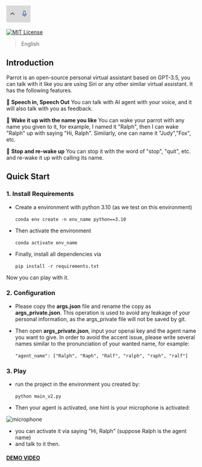 ![mockingbird](https://github.com/RalphKang/Parrot--a-virtual-speech-assistant/blob/master/utilities_readme/microphone.jpg)


[![MIT License](https://img.shields.io/badge/license-MIT-blue.svg?style=flat)](http://choosealicense.com/licenses/mit/)

> English
## Introduction
Parrot is an open-source personal virtual assistant based on GPT-3.5, you can talk with it like you are using Siri or any other similar virtual assistant.
It has the following features.

🤩 **Speech in, Speech Out** You can talk with AI agent with your voice, and it will also talk with you as feedback. 

🤩 **Wake it up with the name you like** You can wake your parrot with any name you given to it, for example, I named it "Ralph", then I can wake "Ralph" up with saying "Hi, Ralph". Similarly, one can name it "Judy","Fox", etc.

🤩 **Stop and re-wake up** You can stop it with the word of "stop", "quit", etc. and re-wake it up with calling its name.

## Quick Start

### 1. Install Requirements
* Create a environment with python 3.10 (as we test on this environment)
 
  ```conda env create -n env_name python==3.10```
* Then activate the environment
  
  ```conda activate env_name```
* Finally, install all dependencies via
  
  ```pip install -r requirements.txt```

Now you can play with it.

### 2. Configuration
* Please copy the **args.json** file and rename the copy as **args_private.json**. This operation is used to avoid any leakage of your personal information, as the args_private file will not be saved by git.

* Then open **args_private.json**, input your openai key and the agent name you want to give. In order to avoid the accent issue, please write several names similar to the pronunciation of your wanted name, for example:
  
  `"agent_name": ["Ralph", "Raph", "Ralf", "ralph", "raph", "ralf"]`


### 3. Play
* run the project in the environment you created by:
  
   `python main_v2.py`
* Then your agent is activated, one hint is your microphone is activated:

![microphone](\\utilities_readme\\microphone.jpg)

* you can activate it via saying "Hi, Ralph" (suppose Ralph is the agent name)
* and talk to it then.
#### [DEMO VIDEO](https://www.bilibili.com/video/BV17Q4y1B7mY/)
